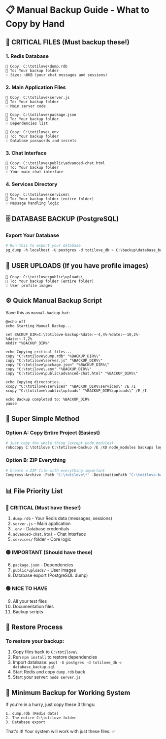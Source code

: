 # 📋 Manual Backup Guide - What to Copy by Hand

## 🎯 **CRITICAL FILES** (Must backup these!)

### **1. Redis Database** 
```
📁 Copy: C:\totilove\dump.rdb
📂 To: Your backup folder
💡 Size: ~8KB (your chat messages and sessions)
```

### **2. Main Application Files**
```
📁 Copy: C:\totilove\server.js
📂 To: Your backup folder  
💡 Main server code

📁 Copy: C:\totilove\package.json
📂 To: Your backup folder
💡 Dependencies list

📁 Copy: C:\totilove\.env
📂 To: Your backup folder
💡 Database passwords and secrets
```

### **3. Chat Interface**
```
📁 Copy: C:\totilove\public\advanced-chat.html
📂 To: Your backup folder
💡 Your main chat interface
```

### **4. Services Directory**
```
📁 Copy: C:\totilove\services\
📂 To: Your backup folder (entire folder)
💡 Message handling logic
```

## 🗄️ **DATABASE BACKUP** (PostgreSQL)

### **Export Your Database**
```powershell
# Run this to export your database
pg_dump -h localhost -U postgres -d totilove_db > C:\backup\database_backup.sql
```

## 📁 **USER UPLOADS** (If you have profile images)
```
📁 Copy: C:\totilove\public\uploads\
📂 To: Your backup folder (entire folder)
💡 User profile images
```

## ⚙️ **Quick Manual Backup Script**

Save this as `manual-backup.bat`:

```batch
@echo off
echo Starting Manual Backup...

set BACKUP_DIR=C:\totilove-backup-%date:~-4,4%-%date:~-10,2%-%date:~-7,2%
mkdir "%BACKUP_DIR%"

echo Copying critical files...
copy "C:\totilove\dump.rdb" "%BACKUP_DIR%\"
copy "C:\totilove\server.js" "%BACKUP_DIR%\"
copy "C:\totilove\package.json" "%BACKUP_DIR%\"
copy "C:\totilove\.env" "%BACKUP_DIR%\"
copy "C:\totilove\public\advanced-chat.html" "%BACKUP_DIR%\"

echo Copying directories...
xcopy "C:\totilove\services" "%BACKUP_DIR%\services\" /E /I
xcopy "C:\totilove\public\uploads" "%BACKUP_DIR%\uploads\" /E /I

echo Backup completed to: %BACKUP_DIR%
pause
```

## 🚀 **Super Simple Method**

### **Option A: Copy Entire Project** (Easiest)
```powershell
# Just copy the whole thing (except node_modules)
robocopy C:\totilove C:\totilove-backup /E /XD node_modules backups logs temp
```

### **Option B: ZIP Everything** 
```powershell
# Create a ZIP file with everything important
Compress-Archive -Path "C:\totilove\*" -DestinationPath "C:\totilove-backup-$(Get-Date -Format 'yyyy-MM-dd').zip" -Exclude "node_modules","backups","logs","temp"
```

## 📊 **File Priority List**

### **🔴 CRITICAL (Must have these!)**
1. `dump.rdb` - Your Redis data (messages, sessions)
2. `server.js` - Main application
3. `.env` - Database credentials  
4. `advanced-chat.html` - Chat interface
5. `services/` folder - Core logic

### **🟡 IMPORTANT (Should have these)**
6. `package.json` - Dependencies
7. `public/uploads/` - User images
8. Database export (PostgreSQL dump)

### **🟢 NICE TO HAVE**
9. All your test files
10. Documentation files
11. Backup scripts

## 💾 **Restore Process**

### **To restore your backup:**
1. Copy files back to `C:\totilove\`
2. Run `npm install` to restore dependencies
3. Import database: `psql -U postgres -d totilove_db < database_backup.sql`
4. Start Redis and copy `dump.rdb` back
5. Start your server: `node server.js`

## 🎯 **Minimum Backup for Working System**

If you're in a hurry, just copy these 3 things:
```
1. dump.rdb (Redis data)
2. The entire C:\totilove folder 
3. Database export
```

That's it! Your system will work with just these files. ✅
